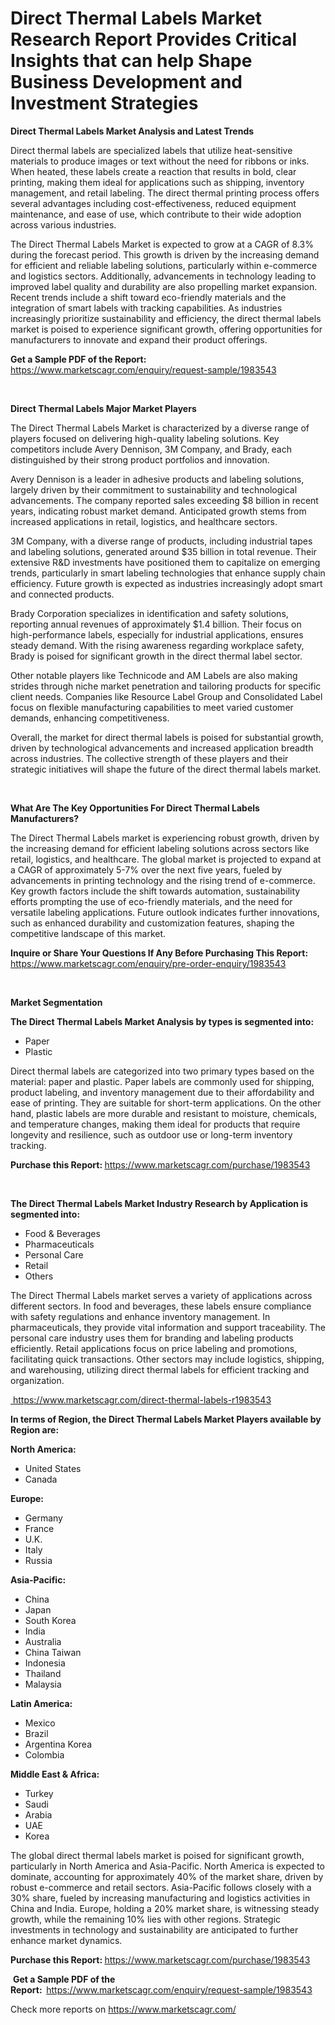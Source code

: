 <p><h1>Direct Thermal Labels Market Research Report Provides Critical Insights that can help Shape Business Development and Investment Strategies</h1></p><p><strong>Direct Thermal Labels Market Analysis and Latest Trends</strong></p>
<p><p>Direct thermal labels are specialized labels that utilize heat-sensitive materials to produce images or text without the need for ribbons or inks. When heated, these labels create a reaction that results in bold, clear printing, making them ideal for applications such as shipping, inventory management, and retail labeling. The direct thermal printing process offers several advantages including cost-effectiveness, reduced equipment maintenance, and ease of use, which contribute to their wide adoption across various industries.</p><p>The Direct Thermal Labels Market is expected to grow at a CAGR of 8.3% during the forecast period. This growth is driven by the increasing demand for efficient and reliable labeling solutions, particularly within e-commerce and logistics sectors. Additionally, advancements in technology leading to improved label quality and durability are also propelling market expansion. Recent trends include a shift toward eco-friendly materials and the integration of smart labels with tracking capabilities. As industries increasingly prioritize sustainability and efficiency, the direct thermal labels market is poised to experience significant growth, offering opportunities for manufacturers to innovate and expand their product offerings.</p></p>
<p><strong>Get a Sample PDF of the Report:&nbsp;</strong> <a href="https://www.marketscagr.com/enquiry/request-sample/1983543?utm_campaign=2215&utm_medium=2&utm_source=Github&utm_content=ia&utm_term=08022025&utm_id=direct-thermal-labels">https://www.marketscagr.com/enquiry/request-sample/1983543</a></p>
<p>&nbsp;</p>
<p><strong>Direct Thermal Labels Major Market Players</strong></p>
<p><p>The Direct Thermal Labels Market is characterized by a diverse range of players focused on delivering high-quality labeling solutions. Key competitors include Avery Dennison, 3M Company, and Brady, each distinguished by their strong product portfolios and innovation.</p><p>Avery Dennison is a leader in adhesive products and labeling solutions, largely driven by their commitment to sustainability and technological advancements. The company reported sales exceeding $8 billion in recent years, indicating robust market demand. Anticipated growth stems from increased applications in retail, logistics, and healthcare sectors.</p><p>3M Company, with a diverse range of products, including industrial tapes and labeling solutions, generated around $35 billion in total revenue. Their extensive R&D investments have positioned them to capitalize on emerging trends, particularly in smart labeling technologies that enhance supply chain efficiency. Future growth is expected as industries increasingly adopt smart and connected products.</p><p>Brady Corporation specializes in identification and safety solutions, reporting annual revenues of approximately $1.4 billion. Their focus on high-performance labels, especially for industrial applications, ensures steady demand. With the rising awareness regarding workplace safety, Brady is poised for significant growth in the direct thermal label sector.</p><p>Other notable players like Technicode and AM Labels are also making strides through niche market penetration and tailoring products for specific client needs. Companies like Resource Label Group and Consolidated Label focus on flexible manufacturing capabilities to meet varied customer demands, enhancing competitiveness.</p><p>Overall, the market for direct thermal labels is poised for substantial growth, driven by technological advancements and increased application breadth across industries. The collective strength of these players and their strategic initiatives will shape the future of the direct thermal labels market.</p></p>
<p>&nbsp;</p>
<p><strong>What Are The Key Opportunities For Direct Thermal Labels Manufacturers?</strong></p>
<p><p>The Direct Thermal Labels market is experiencing robust growth, driven by the increasing demand for efficient labeling solutions across sectors like retail, logistics, and healthcare. The global market is projected to expand at a CAGR of approximately 5-7% over the next five years, fueled by advancements in printing technology and the rising trend of e-commerce. Key growth factors include the shift towards automation, sustainability efforts prompting the use of eco-friendly materials, and the need for versatile labeling applications. Future outlook indicates further innovations, such as enhanced durability and customization features, shaping the competitive landscape of this market.</p></p>
<p><strong>Inquire or Share Your Questions If Any Before Purchasing This Report:</strong> <a href="https://www.marketscagr.com/enquiry/pre-order-enquiry/1983543?utm_campaign=2215&utm_medium=2&utm_source=Github&utm_content=ia&utm_term=08022025&utm_id=direct-thermal-labels">https://www.marketscagr.com/enquiry/pre-order-enquiry/1983543</a></p>
<p>&nbsp;</p>
<p><strong>Market Segmentation</strong></p>
<p><strong>The Direct Thermal Labels Market Analysis by types is segmented into:</strong></p>
<p><ul><li>Paper</li><li>Plastic</li></ul></p>
<p><p>Direct thermal labels are categorized into two primary types based on the material: paper and plastic. Paper labels are commonly used for shipping, product labeling, and inventory management due to their affordability and ease of printing. They are suitable for short-term applications. On the other hand, plastic labels are more durable and resistant to moisture, chemicals, and temperature changes, making them ideal for products that require longevity and resilience, such as outdoor use or long-term inventory tracking.</p></p>
<p><strong>Purchase this Report:&nbsp;</strong><a href="https://www.marketscagr.com/purchase/1983543?utm_campaign=2215&utm_medium=2&utm_source=Github&utm_content=ia&utm_term=08022025&utm_id=direct-thermal-labels">https://www.marketscagr.com/purchase/1983543</a></p>
<p>&nbsp;</p>
<p><strong>The Direct Thermal Labels Market Industry Research by Application is segmented into:</strong></p>
<p><ul><li>Food & Beverages</li><li>Pharmaceuticals</li><li>Personal Care</li><li>Retail</li><li>Others</li></ul></p>
<p><p>The Direct Thermal Labels market serves a variety of applications across different sectors. In food and beverages, these labels ensure compliance with safety regulations and enhance inventory management. In pharmaceuticals, they provide vital information and support traceability. The personal care industry uses them for branding and labeling products efficiently. Retail applications focus on price labeling and promotions, facilitating quick transactions. Other sectors may include logistics, shipping, and warehousing, utilizing direct thermal labels for efficient tracking and organization.</p></p>
<p><a href="https://www.marketscagr.com/direct-thermal-labels-r1983543?utm_campaign=2215&utm_medium=2&utm_source=Github&utm_content=ia&utm_term=08022025&utm_id=direct-thermal-labels">&nbsp;https://www.marketscagr.com/direct-thermal-labels-r1983543</a></p>
<p><strong>In terms of Region, the Direct Thermal Labels Market Players available by Region are:</strong></p>
<p>
    <p> <strong> North America: </strong>
        <ul>
            <li>United States</li>
            <li>Canada</li>
        </ul>
        </p> 
    <p> <strong> Europe: </strong>
        <ul>
            <li>Germany</li>
            <li>France</li>
            <li>U.K.</li>
            <li>Italy</li>
            <li>Russia</li>
        </ul>
        </p> 
    <p> <strong> Asia-Pacific: </strong>
        <ul>
            <li>China</li>
            <li>Japan</li>
            <li>South Korea</li>
            <li>India</li>
            <li>Australia</li>
            <li>China Taiwan</li>
            <li>Indonesia</li>
            <li>Thailand</li>
            <li>Malaysia</li>
        </ul>
        </p> 
    <p> <strong> Latin America: </strong>
        <ul>
            <li>Mexico</li>
            <li>Brazil</li>
            <li>Argentina Korea</li>
            <li>Colombia</li>
        </ul>
        </p> 
    <p> <strong> Middle East & Africa: </strong>
        <ul>
            <li>Turkey</li>
            <li>Saudi</li>
            <li>Arabia</li>
            <li>UAE</li>
            <li>Korea</li>
        </ul>
    </p>
    </p>
<p><p>The global direct thermal labels market is poised for significant growth, particularly in North America and Asia-Pacific. North America is expected to dominate, accounting for approximately 40% of the market share, driven by robust e-commerce and retail sectors. Asia-Pacific follows closely with a 30% share, fueled by increasing manufacturing and logistics activities in China and India. Europe, holding a 20% market share, is witnessing steady growth, while the remaining 10% lies with other regions. Strategic investments in technology and sustainability are anticipated to further enhance market dynamics.</p></p>
<p><strong>Purchase this Report: </strong><a href="https://www.marketscagr.com/purchase/1983543?utm_campaign=2215&utm_medium=2&utm_source=Github&utm_content=ia&utm_term=08022025&utm_id=direct-thermal-labels">https://www.marketscagr.com/purchase/1983543</a></p>
<p>&nbsp;<strong>Get a Sample PDF of the Report:&nbsp;&nbsp;</strong><a href="https://www.marketscagr.com/enquiry/request-sample/1983543?utm_campaign=2215&utm_medium=2&utm_source=Github&utm_content=ia&utm_term=08022025&utm_id=direct-thermal-labels">https://www.marketscagr.com/enquiry/request-sample/1983543</a></p>
<p><strong></strong></p>
<p>Check more reports on <a href="https://www.marketscagr.com/?utm_campaign=2215&utm_medium=2&utm_source=Github&utm_content=ia&utm_term=08022025&utm_id=direct-thermal-labels">https://www.marketscagr.com/</a></p>